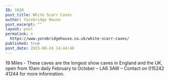 ```yaml
---
ID: 1920
post_title: White Scarr Caves
author: Yorebridge House
post_excerpt: ""
layout: post
permalink: >
  https://www.yorebridgehouse.co.uk/white-scarr-caves/
published: true
post_date: 2015-08-24 14:44:40
---
```

19 Miles - These caves are the longest show caves in England and the UK, open from 10am daily February to October – LA6 3AW – Contact on 015242 41244 for more information.